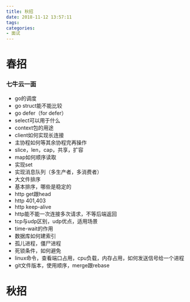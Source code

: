 ```yaml
---
title: 秋招
date: 2018-11-12 13:57:11
tags:
categories: 
- 面试
---
```


# 春招

### 七牛云一面
* go的调度
* go struct能不能比较
* go defer（for defer）
* select可以用于什么
* context包的用途
* client如何实现长连接
* 主协程如何等其余协程完再操作
* slice，len，cap，共享，扩容
* map如何顺序读取
* 实现set
* 实现消息队列（多生产者，多消费者）
* 大文件排序
* 基本排序，哪些是稳定的
* http get跟head
* http 401,403
* http keep-alive
* http能不能一次连接多次请求，不等后端返回
* tcp与udp区别，udp优点，适用场景
* time-wait的作用
* 数据库如何建索引
* 孤儿进程，僵尸进程
* 死锁条件，如何避免
* linux命令，查看端口占用，cpu负载，内存占用，如何发送信号给一个进程
* git文件版本，使用顺序，merge跟rebase

# 秋招
